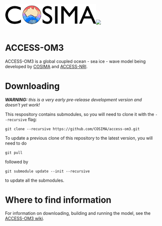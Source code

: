 <img src="https://github.com/COSIMA/logo/blob/master/png/logo_word.png" width="300"/><img src="https://www.access-nri.org.au/wp-content/themes/accessnri/images/logos/access_logo_rgb.svg" width="200"/>
<br/> <br/>

# ACCESS-OM3

ACCESS-OM3 is a global coupled ocean - sea ice - wave model being developed by [COSIMA](http://www.cosima.org.au) and [ACCESS-NRI](https://www.access-nri.org.au/). 

# Downloading

<i><b>WARNING:</b> this is a very early pre-release development version and doesn't yet work!</i>

This respository contains submodules, so you will need to clone it with the `--recursive` flag:
```
git clone --recursive https://github.com/COSIMA/access-om3.git
```

To update a previous clone of this repository to the latest version, you will need to do 
```
git pull
```
followed by
```
git submodule update --init --recursive
```
to update all the submodules.

# Where to find information

For information on downloading, building and running the model, see the [ACCESS-OM3 wiki](https://github.com/COSIMA/access-om3/wiki).

